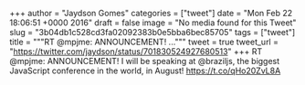 
+++
author = "Jaydson Gomes"
categories = ["tweet"]
date = "Mon Feb 22 18:06:51 +0000 2016"
draft = false
image = "No media found for this Tweet"
slug = "3b04db1c528cd3fa02092383b0e5bba6bec85705"
tags = ["tweet"]
title = """RT @mpjme: ANNOUNCEMENT! ..."""
tweet = true
tweet_url = "https://twitter.com/jaydson/status/701830524927680513"
+++
RT @mpjme: ANNOUNCEMENT! I will be speaking at @braziljs, the biggest JavaScript conference in the world, in August! https://t.co/qHo20ZvL8A

